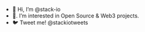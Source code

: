 - 👋  Hi, I’m @stack-io
- 👀. I’m interested in Open Source & Web3 projects.
- 🐦 Tweet me! @stackiotweets
